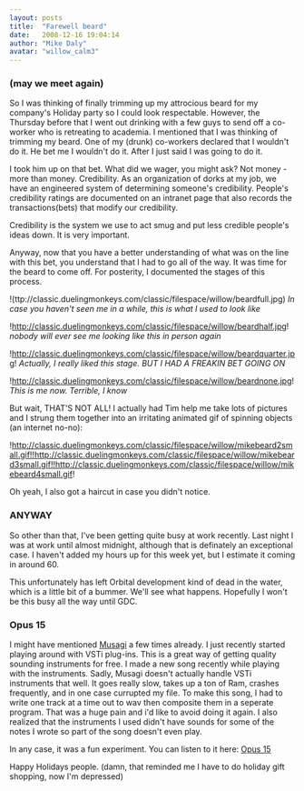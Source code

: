 ```yaml
---
layout: posts
title:  "Farewell beard"
date:   2008-12-16 19:04:14
author: "Mike Daly"
avatar: "willow_calm3"
---
```

### (may we meet again)

So I was thinking of finally trimming up my attrocious beard for my company's Holiday party so I could look respectable. However, the Thursday before that I went out drinking with a few guys to send off a co-worker who is retreating to academia. I mentioned that I was thinking of trimming my beard. One of my (drunk) co-workers declared that I wouldn't do it. He bet me I wouldn't do it. After I just said I was going to do it.

I took him up on that bet. What did we wager, you might ask? Not money - more than money. Credibility. As an organization of dorks at my job, we have an engineered system of determining someone's credibility. People's credibility ratings are documented on an intranet page that also records the transactions(bets) that modify our credibility.

Credibility is the system we use to act smug and put less credible people's ideas down. It is very important.

Anyway, now that you have a better understanding of what was on the line with this bet, you understand that I had to go all of the way. It was time for the beard to come off. For posterity, I documented the stages of this process.




!(ttp://classic.duelingmonkeys.com/classic/filespace/willow/beardfull.jpg)
_In case you haven't seen me in a while, this is what I used to look like_




!http://classic.duelingmonkeys.com/classic/filespace/willow/beardhalf.jpg!
_nobody will ever see me looking like this in person again_




!http://classic.duelingmonkeys.com/classic/filespace/willow/beardquarter.jpg!
_Actually, I really liked this stage. BUT I HAD A FREAKIN BET GOING ON_




!http://classic.duelingmonkeys.com/classic/filespace/willow/beardnone.jpg!
_This is me now. Terrible, I know_




But wait, THAT'S NOT ALL! I actually had Tim help me take lots of pictures and I strung them together into an irritating animated gif of spinning objects (an internet no-no):




!http://classic.duelingmonkeys.com/classic/filespace/willow/mikebeard2small.gif!!http://classic.duelingmonkeys.com/classic/filespace/willow/mikebeard3small.gif!!http://classic.duelingmonkeys.com/classic/filespace/willow/mikebeard4small.gif!




Oh yeah, I also got a haircut in case you didn't notice.

### ANYWAY

So other than that, I've been getting quite busy at work recently. Last night I was at work until almost midnight, although that is definately an exceptional case. I haven't added my hours up for this week yet, but I estimate it coming in around 60.

This unfortunately has left Orbital development kind of dead in the water, which is a little bit of a bummer. We'll see what happens. Hopefully I won't be this busy all the way until GDC.

### Opus 15

I might have mentioned [Musagi](http://www.cyd.liu.se/~tompe573/hp/project_musagi.html) a few times already. I just recently started playing around with VSTi plug-ins. This is a great way of getting quality sounding instruments for free. I made a new song recently while playing with the instruments. Sadly, Musagi doesn't actually handle VSTi instruments that well. It goes really slow, takes up a ton of Ram, crashes frequently, and in one case currupted my file. To make this song, I had to write one track at a time out to wav then composite them in a seperate program. That was a huge pain and i'd like to avoid doing it again. I also realized that the instruments I used didn't have sounds for some of the notes I wrote so part of the song doesn't even play.

In any case, it was a fun experiment. You can listen to it here: [Opus 15](http://classic.duelingmonkeys.com/classic/filespace/willow/Opus15Composite.mp3)

Happy Holidays people. (damn, that reminded me I have to do holiday gift shopping, now I'm depressed)
